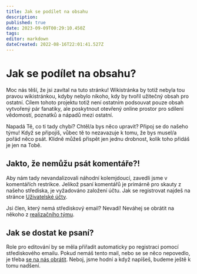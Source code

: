 ```yaml
---
title: Jak se podílet na obsahu
description: 
published: true
date: 2023-09-09T00:29:10.450Z
tags: 
editor: markdown
dateCreated: 2022-08-16T22:01:41.527Z
---
```


# Jak se podílet na obsahu?
Moc nás těší, že jsi zavítal na tuto stránku! Wikistránka by totiž nebyla tou pravou wikistránkou, kdyby nebylo nikoho, kdy by tvořil užitečný obsah pro ostatní. Cílem tohoto projektu totiž není ostatním podsouvat pouze obsah vytvořený pár fanatiky, ale poskytnout otevřený online prostor pro sdílení vědomostí, poznatků a nápadů mezi ostatní.

Napadá Tě, co ti tady chybí? Chtěl/a bys něco upravit? Připoj se do našeho týmu! Když se připojíš, vůbec tě to nezavazuje k tomu, že bys musel/a pořád něco psát. Klidně můžeš přispět jen jednu drobnost, kolik toho přidáš je jen na Tobě. 

## Jakto, že nemůžu psát komentáře?!
Aby nám tady nevandalizovali náhodní kolemjdoucí, zavedli jsme v komentářích restrikce. Jelikož psaní komentářů je primárně pro skauty z našeho střediska, je vyžadováno založení účtu. Jak se registrovat najdeš na stránce [Uživatelské účty](/owiki/uzivatelske_ucty).

Jsi člen, který nemá střediskový email? Nevadí! Neváhej se obrátit na někoho z [realizačního týmu](/owiki/kontakt_spravce).

## Jak se dostat ke psaní?
Role pro editování by se měla přiřadit automaticky po registraci pomocí střediskového emailu. Pokud nemáš tento mail, nebo se se něco nepovedlo, je třeba [se na nás obrátit](/owiki/kontakt_spravce). Neboj, jsme hodní a když napíšeš, budeme ještě k tomu nadšení. 